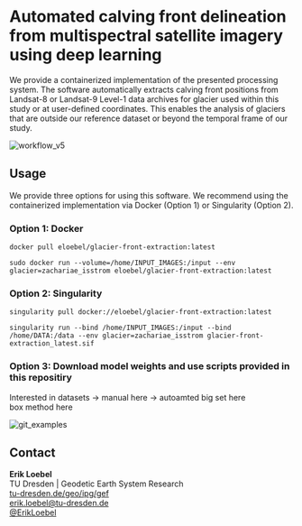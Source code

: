 # Automated calving front delineation from multispectral satellite imagery using deep learning
We provide a containerized implementation of the presented processing system. The software automatically extracts calving front positions from Landsat-8 or Landsat-9 Level-1 data archives for glacier used within this study or at user-defined coordinates. This enables the analysis of glaciers that are outside our reference dataset or beyond the temporal frame of our study.

![workflow_v5](https://user-images.githubusercontent.com/68990782/225638941-61c5c4ca-3319-4894-92aa-f81d853dbf15.png)

## Usage
We provide three options for using this software. We recommend using the containerized implementation via Docker (Option 1) or Singularity (Option 2).
### Option 1: Docker
```
docker pull eloebel/glacier-front-extraction:latest
```
```
sudo docker run --volume=/home/INPUT_IMAGES:/input --env glacier=zachariae_isstrom eloebel/glacier-front-extraction:latest
```
### Option 2: Singularity
```
singularity pull docker://eloebel/glacier-front-extraction:latest
```
```
singularity run --bind /home/INPUT_IMAGES:/input --bind /home/DATA:/data --env glacier=zachariae_isstrom glacier-front-extraction_latest.sif
```
### Option 3: Download model weights and use scripts provided in this repositiry
Interested in datasets -> manual here -> autoamted big set here  
box method here


![git_examples](https://user-images.githubusercontent.com/68990782/225640709-0ea1633e-e0d1-4f45-bcbd-1a503a0ee4cb.png)

## Contact
**Erik Loebel**  
TU Dresden | Geodetic Earth System Research   
[tu-dresden.de/geo/ipg/gef](https://tu-dresden.de/bu/umwelt/geo/ipg/gef)  
[erik.loebel@tu-dresden.de](mailto:erik.Loebel@tu-dresden.de)  
[@ErikLoebel](https://twitter.com/erikloebel)  
